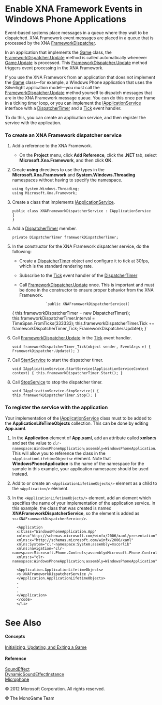 

# Enable XNA Framework Events in Windows Phone Applications

Event-based systems place messages in a queue where they wait to be dispatched. XNA Framework event messages are placed in a queue that is processed by the XNA [FrameworkDispatcher](T_MXF_FrameworkDispatcher.md).

In an application that implements the [Game](T_Microsoft_Xna_Framework_Game.md) class, the [FrameworkDispatcher.Update](M_MXF_FrameworkDispatcher_Update.md) method is called automatically whenever [Game.Update](M_Microsoft_Xna_Framework_Game_Update.md) is processed. This [FrameworkDispatcher.Update](M_MXF_FrameworkDispatcher_Update.md) method triggers event processing in the XNA Framework.

If you use the XNA Framework from an application that does not implement the [Game](T_Microsoft_Xna_Framework_Game.md) class—for example, a Windows Phone application that uses the Silverlight application model—you must call the [FrameworkDispatcher.Update](M_MXF_FrameworkDispatcher_Update.md) method yourself to dispatch messages that are in the XNA Framework message queue. You can do this once per frame in a ticking timer loop, or you can implement the [IApplicationService](http://msdn.microsoft.com/en-us/library/system.windows.iapplicationservice.aspx) interface with a [DispatcherTimer](http://msdn.microsoft.com/en-us/library/system.windows.threading.dispatchertimer.aspx) and a [Tick](http://msdn.microsoft.com/en-us/library/system.windows.threading.dispatchertimer.tick.aspx) event handler.

To do this, you can create an application service, and then register the service with the application.

### To create an XNA Framework dispatcher service

1.  Add a reference to the XNA Framework.
    
    *   On the **Project** menu, click **Add Reference**, click the **.NET** tab, select **Microsoft.Xna.Framework**, and then click **OK**.
        
2.  Create **using** directives to use the types in the **Microsoft.Xna.Framework** and **System.Windows.Threading** namespaces without having to specify the namespace.
    
    ```
    using System.Windows.Threading;
    using Microsoft.Xna.Framework;
    ```
    
3.  Create a class that implements [IApplicationService](http://msdn.microsoft.com/en-us/library/system.windows.iapplicationservice.aspx).
    
    ```
    public class XNAFrameworkDispatcherService : IApplicationService
    {
    }
    ```
    
4.  Add a [DispatcherTimer](http://msdn.microsoft.com/en-us/library/system.windows.threading.dispatchertimer.aspx) member.
    
    ```
    private DispatcherTimer frameworkDispatcherTimer;
    ```
    
5.  In the constructor for the XNA Framework dispatcher service, do the following:
    
    *   Create a [DispatcherTimer](http://msdn.microsoft.com/en-us/library/system.windows.threading.dispatchertimer.aspx) object and configure it to tick at 30fps, which is the standard rendering rate.
    *   Subscribe to the [Tick](http://msdn.microsoft.com/en-us/library/system.windows.threading.dispatchertimer.tick.aspx) event handler of the [DispatcherTimer](http://msdn.microsoft.com/en-us/library/system.windows.threading.dispatchertimer.aspx)
    *   Call [FrameworkDispatcher.Update](M_MXF_FrameworkDispatcher_Update.md) once. This is important and must be done in the constructor to ensure proper behavior from the XNA Framework.
    
                        `public XNAFrameworkDispatcherService()
    {
        this.frameworkDispatcherTimer = new DispatcherTimer();
        this.frameworkDispatcherTimer.Interval = TimeSpan.FromTicks(333333);
        this.frameworkDispatcherTimer.Tick += frameworkDispatcherTimer_Tick;
        FrameworkDispatcher.Update();
    }`
                      
    
6.  Call [FrameworkDispatcher.Update](M_MXF_FrameworkDispatcher_Update.md) in the [Tick](http://msdn.microsoft.com/en-us/library/system.windows.threading.dispatchertimer.tick.aspx) event handler.
    
    ```
    void frameworkDispatcherTimer_Tick(object sender, EventArgs e) { FrameworkDispatcher.Update(); }
    ```
    
7.  Call [StartService](http://msdn.microsoft.com/en-us/library/system.windows.iapplicationservice.startservice.aspx) to start the dispatcher timer.
    
    ```
    void IApplicationService.StartService(ApplicationServiceContext context) { this.frameworkDispatcherTimer.Start(); }
    ```
    
8.  Call [StopService](http://msdn.microsoft.com/en-us/library/system.windows.iapplicationservice.stopservice.aspx) to stop the dispatcher timer.
    
    ```
    void IApplicationService.StopService() { this.frameworkDispatcherTimer.Stop(); }
    ```
    

### To register the service with the application

Your implementation of the [IApplicationService](http://msdn.microsoft.com/en-us/library/system.windows.iapplicationservice.aspx) class must to be added to the **ApplicationLifeTimeObjects** collection. This can be done by editing **App.xaml**.

1.  In the **Application** element of **App.xaml**, add an attribute called **xmlsn:s** and set the value to `clr-namespace:WindowsPhoneApplication;assembly=WindowsPhoneApplication`. This will allow you to reference the class in the `<ApplicationLifetimeObjects>` element. Note that **WindowsPhoneApplication** is the name of the namespace for the sample in this example, your application namespace should be used instead.
2.  Add to or create an `<ApplicationLifetimeObjects/>` element as a child to the `<Application/>` element.
3.  In the `<ApplicationLifetimeObjects/>` element, add an element which specifies the name of your implementation of the application service. In this example, the class that was created is named **XNAFrameworkDispatcherService**, so the element is added as `<s:XNAFrameworkDispatcherService/>`.

          <Application
          x:Class="WindowsPhoneApplication.App"
          xmlns="http://schemas.microsoft.com/winfx/2006/xaml/presentation"
          xmlns:x="http://schemas.microsoft.com/winfx/2006/xaml"
          xmlns:System="clr-namespace:System;assembly=mscorlib"
          xmlns:navigation="clr-namespace:Microsoft.Phone.Controls;assembly=Microsoft.Phone.Controls.Navigation"
          xmlns:s="clr-namespace:WindowsPhoneApplication;assembly=WindowsPhoneApplication">

          <Application.ApplicationLifetimeObjects>
          <s:XNAFrameworkDispatcherService />
          </Application.ApplicationLifetimeObjects>
          .
          .
          .
          </Application>
          </code>
          </li>
        

# See Also

#### Concepts

[Initializing, Updating, and Exiting a Game](ApplicationModel.md)  

#### Reference

[SoundEffect](T_MXFA_SoundEffect.md)  
[DynamicSoundEffectInstance](T_MXFA_DynamicSoundEffectInstance.md)  
[Microphone](T_MXFA_Microphone.md)  

© 2012 Microsoft Corporation. All rights reserved.  

© The MonoGame Team